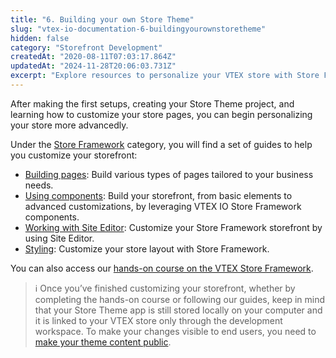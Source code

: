 ```yaml
---
title: "6. Building your own Store Theme"
slug: "vtex-io-documentation-6-buildingyourownstoretheme"
hidden: false
category: "Storefront Development"
createdAt: "2020-08-11T07:03:17.864Z"
updatedAt: "2024-11-28T20:06:03.731Z"
excerpt: "Explore resources to personalize your VTEX store with Store Framework."
---
```


After making the first setups, creating your Store Theme project, and learning how to customize your store pages, you can begin personalizing your store more advancedly.

Under the [Store Framework](https://developers.vtex.com/docs/guides/store-framework) category, you will find a set of guides to help you customize your storefront:

- [Building pages](https://developers.vtex.com/docs/guides/store-framework-building-pages): Build various types of pages tailored to your business needs.
- [Using components](https://developers.vtex.com/docs/guides/store-framework-using-components): Build your storefront, from basic elements to advanced customizations, by leveraging VTEX IO Store Framework components.
- [Working with Site Editor](https://developers.vtex.com/docs/guides/store-framework-working-with-site-editor): Customize your Store Framework storefront by using Site Editor.
- [Styling](https://developers.vtex.com/docs/guides/store-framework-styling): Customize your store layout with Store Framework.

You can also access our [hands-on course on the VTEX Store Framework](https://learn.vtex.com/page/learning-path-lang-en).

> ℹ Once you’ve finished customizing your storefront, whether by completing the hands-on course or following our guides, keep in mind that your Store Theme app is still stored locally on your computer and it is linked to your VTEX store only through the development workspace. To make your changes visible to end users, you need to [make your theme content public](https://developers.vtex.com/docs/guides/vtex-io-documentation-making-your-theme-content-public).
